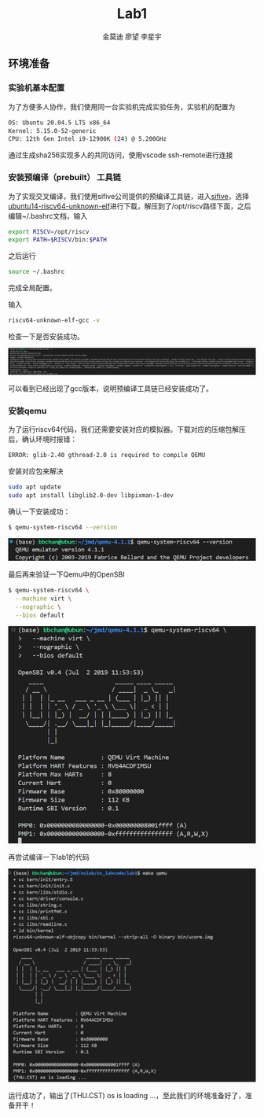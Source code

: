# <center> Lab1 </center>

<center> 金莫迪 廖望 李星宇 </center>

## 环境准备

### 实验机基本配置

为了方便多人协作，我们使用同一台实验机完成实验任务，实验机的配置为


```bash
OS: Ubuntu 20.04.5 LTS x86_64 
Kernel: 5.15.0-52-generic 
CPU: 12th Gen Intel i9-12900K (24) @ 5.200GHz 
```

通过生成sha256实现多人的共同访问，使用vscode ssh-remote进行连接


### 安装预编译（prebuilt） 工具链

为了实现交叉编译，我们使用sifive公司提供的预编译工具链，进入[sifive](https://github.com/sifive/freedom-tools/releases)，选择[ubuntu14-riscv64-unknown-elf](https://static.dev.sifive.com/dev-tools/freedom-tools/v2020.12/riscv64-unknown-elf-toolchain-10.2.0-2020.12.8-x86_64-linux-ubuntu14.tar.gz)进行下载，解压到了/opt/riscv路径下面，之后编辑~/.bashrc文档，输入

```bash
export RISCV=/opt/riscv
export PATH=$RISCV/bin:$PATH
```
之后运行

```bash
source ~/.bashrc
```

完成全局配置。

输入

```bash
riscv64-unknown-elf-gcc -v
```

检查一下是否安装成功。

![安装成功](assest/build_tool.png)

可以看到已经出现了gcc版本，说明预编译工具链已经安装成功了。

### 安装qemu

为了运行riscv64代码，我们还需要安装对应的模拟器。下载对应的压缩包解压后，确认环境时报错：

```bash
ERROR: glib-2.40 gthread-2.0 is required to compile QEMU
```

安装对应包来解决

```bash
sudo apt update
sudo apt install libglib2.0-dev libpixman-1-dev
```

确认一下安装成功：

```bash
$ qemu-system-riscv64 --version
```

![安装成功](assest/qemu.png)

最后再来验证一下Qemu中的OpenSBI

```bash
$ qemu-system-riscv64 \
  --machine virt \
  --nographic \
  --bios default
```

![安装成功](assest/opensbi.png)

再尝试编译一下lab1的代码

![启动成功](assest/start.png)

运行成功了，输出了(THU.CST) os is loading ...，至此我们的环境准备好了，准备开干！